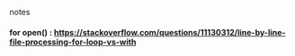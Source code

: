 notes
#### for open() : https://stackoverflow.com/questions/11130312/line-by-line-file-processing-for-loop-vs-with
